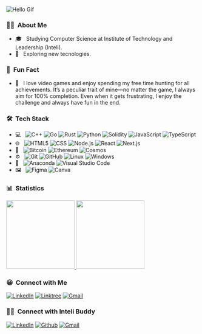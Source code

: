 

![Hello Gif](https://github.com/CryptoVictor/CryptoVictor/blob/main/assets/CryptoVictor.gif)

<h3> 🧑‍💻 &nbsp;About Me </h3>

- 🎓 &nbsp; Studying Computer Science at Institute of Technology and Leadership (Inteli).
- 🤔 &nbsp; Exploring new tecnologies.

<h3> 🧠 &nbsp;Fun Fact</h3>

- 🔎 &nbsp; I love video games and enjoy spending my free time hunting for all achievements. It’s a peculiar trait of mine—no matter the game, I always aim for 100% completion. Even when it gets frustrating, I enjoy the challenge and always have fun in the end.

<h3> 🛠 &nbsp;Tech Stack</h3>

- 💻 &nbsp;
  ![C++](https://img.shields.io/badge/-C++-333333?style=flat&logo=C%2B%2B&logoColor=00599C)
  ![Go](https://img.shields.io/badge/-Go-333333?style=flat&logo=go&logoColor=00ADD8)
  ![Rust](https://img.shields.io/badge/-Rust-333333?style=flat&logo=rust&logoColor=DEA584)
  ![Python](https://img.shields.io/badge/-Python-333333?style=flat&logo=python)
  ![Solidity](https://img.shields.io/badge/-Solidity-333333?style=flat&logo=solidity&logoColor=white)
  ![JavaScript](https://img.shields.io/badge/-JavaScript-333333?style=flat&logo=javascript)
  ![TypeScript](https://img.shields.io/badge/-TypeScript-333333?style=flat&logo=typescript)
- 🌐 &nbsp;
  ![HTML5](https://img.shields.io/badge/-HTML5-333333?style=flat&logo=HTML5)
  ![CSS](https://img.shields.io/badge/-CSS-333333?style=flat&logo=CSS3&logoColor=1572B6)
  ![Node.js](https://img.shields.io/badge/-Node.js-333333?style=flat&logo=node.js)
  ![React](https://img.shields.io/badge/-React-333333?style=flat&logo=react)
  ![Next.js](https://img.shields.io/badge/-Next.js-333333?style=flat&logo=nextdotjs&logoColor=white)
- 🔗 &nbsp;
  ![Bitcoin](https://img.shields.io/badge/-Bitcoin-333333?style=flat&logo=bitcoin&logoColor=F7931A)
  ![Ethereum](https://img.shields.io/badge/-Ethereum-333333?style=flat&logo=ethereum&logoColor=5A68D6)
  ![Cosmos](https://img.shields.io/badge/-Cosmos-333333?style=flat&logo=cosmos&logoColor=326CE5)
- ⚙️ &nbsp;
  ![Git](https://img.shields.io/badge/-Git-333333?style=flat&logo=git)
  ![GitHub](https://img.shields.io/badge/-GitHub-333333?style=flat&logo=github)
  ![Linux](https://img.shields.io/badge/-Linux-333333?style=flat&logo=linux&logoColor=FCC624)
  ![Windows](https://img.shields.io/badge/-Windows-333333?style=flat&logo=windows&logoColor=0078D6)
- 🔧 &nbsp;
  ![Anaconda](https://img.shields.io/badge/-Anaconda-333333?style=flat&logo=anaconda&logoColor=44A833)
  ![Visual Studio Code](https://img.shields.io/badge/-Visual%20Studio%20Code-333333?style=flat&logo=visualstudiocode&logoColor=007ACC)
- 🖼️ &nbsp;
  ![Figma](https://img.shields.io/badge/-Figma-333333?style=flat&logo=figma&logoColor=F24E1E)
  ![Canva](https://img.shields.io/badge/-Canva-333333?style=flat&logo=canva&logoColor=00C4CC)

<h3> 📊 &nbsp;Statistics</h3>

<a href="https://github.com/AVS1508">
  <img height="180em" src="https://github-readme-stats.vercel.app/api?username=cryptovictor&theme=buefy&show_icons=true" />
  <img height="180em" src="https://github-readme-stats.vercel.app/api/top-langs/?username=cryptovictor&theme=buefy&layout=compact" />
</a>

<br/>

<h3> 😀 &nbsp;Connect with Me </h3>

  [![LinkedIn](https://img.shields.io/badge/LinkedIn-0077B5?style=for-the-badge&logo=linkedin&logoColor=white)](https://www.linkedin.com/in/victor-garcia-dos-santos/)
  [![Linktree](https://img.shields.io/badge/linktree-39E09B?style=for-the-badge&logo=linktree&logoColor=white)](https://linktree.com/cryptov1ct0r)
  [![Gmail](https://img.shields.io/badge/Gmail-333333?style=for-the-badge&logo=gmail&logoColor=red)](mailto:gds.victor15@gmail.com)

<h3> 🤝🏻 &nbsp;Connect with Inteli Buddy </h3>
  
  [![LinkedIn](https://img.shields.io/badge/LinkedIn-0077B5?style=for-the-badge&logo=linkedin&logoColor=white)](https://www.linkedin.com/in/vinicius-ibiapina/)
  [![Github](https://img.shields.io/badge/GitHub-100000?style=for-the-badge&logo=github&logoColor=white)](https://github.com/Viniciusibin)
  [![Gmail](https://img.shields.io/badge/Gmail-333333?style=for-the-badge&logo=gmail&logoColor=red)](mailto:vinicius.ibiapina@sou.inteli.edu.br)
  
